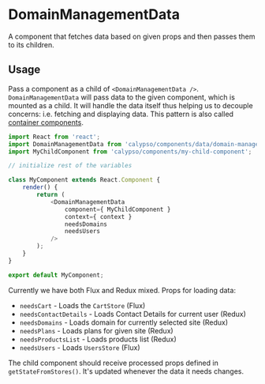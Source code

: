 # DomainManagementData

A component that fetches data based on given props and then passes them to its children.

## Usage

Pass a component as a child of `<DomainManagementData />`. `DomainManagementData` will pass data to the given component, which is mounted as a child.
It will handle the data itself thus helping us to decouple concerns: i.e. fetching and displaying data. This pattern is also called [container components](https://medium.com/@learnreact/container-components-c0e67432e005).

```js
import React from 'react';
import DomainManagementData from 'calypso/components/data/domain-management';
import MyChildComponent from 'calypso/components/my-child-component';

// initialize rest of the variables

class MyComponent extends React.Component {
	render() {
		return (
			<DomainManagementData
				component={ MyChildComponent }
				context={ context }
				needsDomains
				needsUsers
			/>
		);
	}
}

export default MyComponent;
```

Currently we have both Flux and Redux mixed. Props for loading data:

- `needsCart` - Loads the `CartStore` (Flux)
- `needsContactDetails` - Loads Contact Details for current user (Redux)
- `needsDomains` - Loads domain for currently selected site (Redux)
- `needsPlans` - Loads plans for given site (Redux)
- `needsProductsList` - Loads products list (Redux)
- `needsUsers` - Loads `UsersStore` (Flux)

The child component should receive processed props defined in `getStateFromStores()`. It's updated whenever the data it needs changes.
